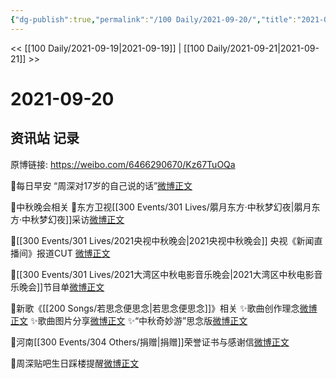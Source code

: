 ```yaml
---
{"dg-publish":true,"permalink":"/100 Daily/2021-09-20/","title":"2021-09-20","created":"2023-04-10T14:21:06.275+08:00","updated":"2023-04-10T14:21:55.711+08:00"}
---
```



<< [[100 Daily/2021-09-19\|2021-09-19]] | [[100 Daily/2021-09-21\|2021-09-21]] >>

# 2021-09-20

## 资讯站 记录

原博链接: https://weibo.com/6466290670/Kz67TuOQa

🌟每日早安
“周深对17岁的自己说的话”[微博正文](https://m.weibo.cn/6466290670/4683418681738880)

🌟中秋晚会相关
🥮东方卫视[[300 Events/301 Lives/朤月东方·中秋梦幻夜\|朤月东方·中秋梦幻夜]]采访[微博正文](https://m.weibo.cn/6466290670/4683521627521801)

🥮[[300 Events/301 Lives/2021央视中秋晚会\|2021央视中秋晚会]] 央视《新闻直播间》报道CUT [微博正文](https://m.weibo.cn/6466290670/4683465838035461)

🥮[[300 Events/301 Lives/2021大湾区中秋电影音乐晚会\|2021大湾区中秋电影音乐晚会]]节目单[微博正文](https://m.weibo.cn/6466290670/4683589503947413)

🌟新歌《[[200 Songs/若思念便思念\|若思念便思念]]》相关
✨歌曲创作理念[微博正文](https://m.weibo.cn/6466290670/4683598332691810)
✨歌曲图片分享[微博正文](https://m.weibo.cn/6466290670/4683559577060026)
✨“中秋奇妙游”思念版[微博正文](https://m.weibo.cn/6466290670/4683550996300587)

🌟河南[[300 Events/304 Others/捐赠\|捐赠]]荣誉证书与感谢信[微博正文](https://m.weibo.cn/6466290670/4683507915817161)

🌟周深贴吧生日踩楼提醒[微博正文](https://m.weibo.cn/6466290670/4683620332344343)
